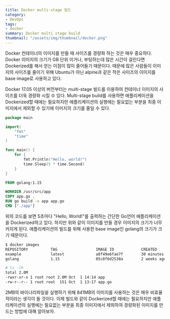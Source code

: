 ```yaml
---
title: Docker multi-stage 빌드
category: 
- DevOps
tags:
- docker
summary: Docker multi stage build
thumbnail: "/assets/img/thumbnail/docker.png"
---
```

Docker 컨테이너의 이미지를 만들 때 사이즈를 경량화 하는 것은 매우 중요하다. 
Docker 이미지의 크기가 GB 단위 이거나, 부팅하는데 많은 시간이 걸린다면 Dockerized를 해서 얻는 이점이 많이 줄어들기 때문이다.
때문에 많은 사람들이 이미지의 사이즈를 줄이기 위해 Ubuntu가 아닌 alpine과 같은 작은 사이즈의 이미지를 base image로 사용하고 있다.  

Docker 17.05 이상의 버전부터는 multi-stage 빌드를 이용하여 컨테이너 이미지의 사이즈를 더욱 경량화 시킬 수 있다.
Multi-stage build를 사용하면 애플리케이션을 Dockerized할 때에는 필요하지만 애플리케이션의 실행에는 필요없는 부분을 최종 이미지에서 제외할 수 있기에 이미지의 크기를 줄일 수 있다.  

```go
package main

import(
    "fmt"
    "time"
)

func main() {
    for {
        fmt.Println("Hello, world!")
        time.Sleep(5 * time.Second)
    }
}
```

```dockerfile
FROM golang:1.15

WORKDIR /usr/src/app
COPY app.go .
RUN go build -o app app.go
CMD ["./app"]
```

위의 코드를 보면 5초마다 "Hello, World!"를 출력하는 간단한 Go언어 애플리케이션을 Dockerized하고 있다. 하지만 위와 같이 이미지를 만들 경우 이미지의 크기가 너무 커지게 된다.
애플리케이션의 빌드를 위해 사용한 base image인 golang의 크기가 크기 때문이다.

```bash
$ docker images
REPOSITORY          TAG                 IMAGE ID            CREATED             SIZE
example             latest              a8f49e6fae7f        30 minutes ago      841MB
golang              1.15                05c8f6d2538a        2 weeks ago         839MB

# ls -lh
total 2.0M
-rwxr-xr-x 1 root root 2.0M Oct  1 14:14 app
-rw-r--r-- 1 root root  151 Oct  1 13:17 app.go
```

2MB의 바이너리파일을 실행하기 위해 841MB의 이미지를 사용하는 것은 매우 비효율적이라는 생긱이 들 것이다.
이제 빌드와 같이 Dockerized할 때에는 필요하지만 애플리케이션의 실행에는 필요없는 부분을 최종 이미지에서 제외하여 경량화된 이미지를 만드는 방법에 대해 알아보자.
